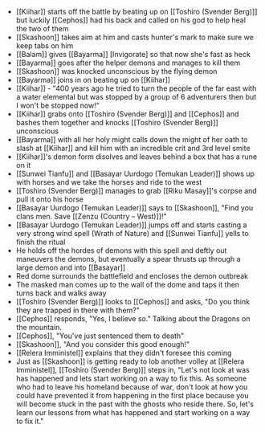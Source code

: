 - [[Kiihar]] starts off the battle by beating up on [[Toshiro (Svender Berg)]] but luckily [[Cephos]] had his back and called on his god to help heal the two of them 
- [[Skashoon]] takes aim at him and casts hunter's mark to make sure we keep tabs on him 
- [[Balam]] gives [[Bayarma]] [Invigorate] so that now she's fast as heck
- [[Bayarma]] goes after the helper demons and manages to kill them 
- [[Skashoon]] was knocked unconscious by the flying demon 
- [[Bayarma]] joins in on beating up on [[Kiihar]] 
- [[Kiihar]] - "400 years ago he tried to turn the people of the far east with a water elemental but was stopped by a group of 6 adventurers then but I won't be stopped now!" 
- [[Kiihar]] grabs onto [[Toshiro (Svender Berg)]] and [[Cephos]] and bashes them together and knocks [[Toshiro (Svender Berg)]] unconscious 
- [[Bayarma]] with all her holy might calls down the might of her oath to slash at [[Kiihar]] and kill him with an incredible crit and 3rd level smite 
- [[Kiihar]]'s demon form disolves and leaves behind a box that has a rune on it 
- [[Sunwei Tianfu]] and [[Basayar Uurdogo (Temukan Leader)]] shows up with horses and we take the horses and ride to the west 
- [[Toshiro (Svender Berg)]] manages to grab [[Riku Masay]]'s corpse and pull it onto his horse 
- [[Basayar Uurdogo (Temukan Leader)]] says to [[Skashoon]], "Find you clans men. Save [[Zenzu (Country – West)]]!" 
- [[Basayar Uurdogo (Temukan Leader)]] jumps off and starts casting a very strong wind spell (Wrath of Nature) and [[Sunwei Tianfu]] yells to finish the ritual 
- He holds off the hordes of demons with this spell and deftly out maneuvers the demons, but eventually a spear thrusts up through a large demon and into [[Basayar]] 
- Red dome surrounds the battlefield and encloses the demon outbreak 
- The masked man comes up to the wall of the dome and taps it then turns back and walks away 
- [[Toshiro (Svender Berg)]] looks to [[Cephos]] and asks, "Do you think they are trapped in there with them?" 
- [[Cephos]] responds, "Yes, I believe so." Talking about the Dragons on the mountain. 
- [[Cephos]], "You've just sentenced them to death" 
- [[Skashoon]], "And you consider this good enough!" 
- [[Relera Imministel]] explains that they didn't foresee this coming 
- Just as [[Skashoon]] is getting ready to lob another volley at [[Relera Imministel]], [[Toshiro (Svender Berg)]] steps in, "Let's not look at was has happened and lets start working on a way to fix this. As someone who had to leave his homeland because of war, don't look at how you could have prevented it from happening in the first place because you will become stuck in the past with the ghosts who reside there. So, let's learn our lessons from what has happened and start working on a way to fix it."
